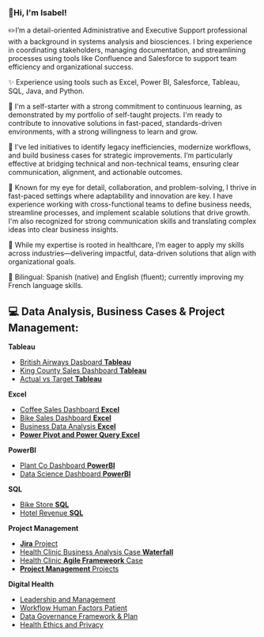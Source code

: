 ### 💫Hi, I'm Isabel!
✏️I’m a detail-oriented Administrative and Executive Support professional with a background in systems analysis and biosciences. I bring experience in coordinating stakeholders, managing documentation, and streamlining processes using tools like Confluence and Salesforce to support team efficiency and organizational success. 

✨ Experience using tools such as Excel, Power BI, Salesforce, Tableau, SQL, Java, and Python.

💞 I'm a self-starter with a strong commitment to continuous learning, as demonstrated by my portfolio of self-taught projects. I'm ready to contribute to innovative solutions in fast-paced, standards-driven environments, with a strong willingness to learn and grow.

🌷 I've led initiatives to identify legacy inefficiencies, modernize workflows, and build business cases for strategic improvements. I’m particularly effective at bridging technical and non-technical teams, ensuring clear communication, alignment, and actionable outcomes.

💭 Known for my eye for detail, collaboration, and problem-solving, I thrive in fast-paced settings where adaptability and innovation are key. I have experience working with cross-functional teams to define business needs, streamline processes, and implement scalable solutions that drive growth. I'm also recognized for strong communication skills and translating complex ideas into clear business insights.

🧪 While my expertise is rooted in healthcare, I’m eager to apply my skills across industries—delivering impactful, data-driven solutions that align with organizational goals.

💌 Bilingual: Spanish (native) and English (fluent); currently improving my French language skills.

<h2>💻 Data Analysis, Business Cases & Project Management:</h2>

**Tableau**
  - [British Airways Dasboard **Tableau**](https://github.com/isabelrdz00/BritishAirway_Tableau)
  - [King County Sales Dashboard **Tableau**](https://github.com/isabelrdz00/KingCountySales_Tableau)
  - [Actual vs Target **Tableau**](https://github.com/isabelrdz00/ActualvsTarget_Tableau)

  **Excel**
  - [Coffee Sales Dashboard **Excel**](https://github.com/isabelrdz00/CoffeeSales_Excel)
  - [Bike Sales Dashboard **Excel**](https://github.com/isabelrdz00/BikeSales_Excel)
  - [Business Data Analysis **Excel**](https://github.com/isabelrdz00/Data-Analysis_-Excel/blob/main/README.md)
  - [**Power Pivot and Power Query Excel**](https://github.com/isabelrdz00/Power-Pivot-and-Power-Query-Excel/blob/main/README.md)

  **PowerBI**
  - [Plant Co Dashboard **PowerBI**](https://github.com/isabelrdz00/PlantCo_PowerBI)
  - [Data Science Dashboard **PowerBI**](https://github.com/isabelrdz00/DataScience_PowerBI)

  **SQL**
  - [Bike Store **SQL**](https://github.com/isabelrdz00/BikeStore_SQL)
  - [Hotel Revenue **SQL**](https://github.com/isabelrdz00/HotelRevenue_SQL/blob/main/README.md)
    
  **Project Management**
  - [**Jira** Project](https://github.com/isabelrdz00/Jira-Project)
  - [Health Clinic Business Analysis Case **Waterfall**](https://github.com/isabelrdz00/Business-Analysis-Case/blob/main/README.md)
  - [Health Clinic **Agile Frameweork** Case](https://github.com/isabelrdz00/Health-Clinic_-Agile-Framework-Case/blob/main/README.md)
  - [**Project Management** Projects](https://github.com/isabelrdz00/Project-Management_Projects/blob/main/README.md)

  **Digital Health**
  - [Leadership and Management](https://github.com/isabelrdz00/Leadership-Management-Digital-Health)
  - [Workflow Human Factors Patient](https://github.com/isabelrdz00/Workflow-Human-Factors-Patient/blob/main/README.md)
  - [Data Governance Framework & Plan](https://github.com/isabelrdz00/Data-Governance/blob/main/README.md)
  - [Health Ethics and Privacy](https://github.com/isabelrdz00/Health-Ethics-Privacy/blob/main/README.md)
    
    


<!---
isabelrdz00/isabelrdz00 is a ✨ special ✨ repository because its `README.md` (this file) appears on your GitHub profile.
You can click the Preview link to take a look at your changes.
--->
